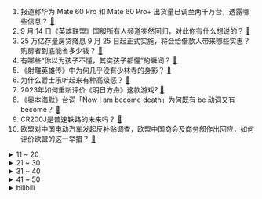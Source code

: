 1. 报道称华为 Mate 60 Pro 和 Mate 60 Pro+ 出货量已调至两千万台，透露哪些信息？ [:link:](https://www.zhihu.com/question/622026607)
2. 9 月 14 日《英雄联盟》国服所有人频道突然回归，对此你有什么想说的？ [:link:](https://www.zhihu.com/question/622007600)
3. 25 万亿存量房贷降息 9 月 25 日起正式实施，将会给借款人带来哪些实惠？购房者到底能省多少钱？ [:link:](https://www.zhihu.com/question/621483860)
4. 有哪些“你以为孩子不懂，其实孩子都懂”的瞬间？ [:link:](https://www.zhihu.com/question/621972797)
5. 《射雕英雄传》中为何几乎没有少林寺的身影？ [:link:](https://www.zhihu.com/question/301976480)
6. 为什么爵士乐听起来有种高级感？ [:link:](https://www.zhihu.com/question/508869658)
7. 2023年如何重新评价《明日方舟》这款游戏? [:link:](https://www.zhihu.com/question/588190809)
8. 《奥本海默》台词「Now I am become death」为何既有 be 动词又有 become？ [:link:](https://www.zhihu.com/question/621379518)
9. CR200J是普速铁路的未来吗？ [:link:](https://www.zhihu.com/question/495184217)
10. 欧盟对中国电动汽车发起反补贴调查，欧盟中国商会及商务部作出回应，如何评价欧盟的这一举措？ [:link:](https://www.zhihu.com/question/621982544)
<details>
<summary>11 ~ 20</summary>

11. 一个女孩在成都生活了五年，然后我问她成都有几条地铁。她说不知道。这是什么情况？ [:link:](https://www.zhihu.com/question/312617754)
12. 如何看待上海顶级胸外科医生回应李佳琦的言论？ [:link:](https://www.zhihu.com/question/621851774)
13. 多地网友称看到「不明飞行物」，从两束光到一团白，可能是什么？ [:link:](https://www.zhihu.com/question/621973056)
14. 如何评价《一人之下》漫画 639（678）话？ [:link:](https://www.zhihu.com/question/622123951)
15. 应不应该跟领导合理的争论一些事，是不是应该完全避免和领导争论？ [:link:](https://www.zhihu.com/question/620720553)
16. 媒体评「李佳琦带货怼网友」称「时代抛弃你时，连招呼都不打」，如何评价此观点？ [:link:](https://www.zhihu.com/question/621845083)
17. 我知道堵不如疏，但如何不让孩子沉迷手机？ [:link:](https://www.zhihu.com/question/621445565)
18. 华为Mate60pro的卫星通话功能是怎么做到内置天线的？ [:link:](https://www.zhihu.com/question/620351669)
19. 美国 8 月 CPI 同比上涨 3.7%，美联储 11 月加息 25 个基点概率近四成，如何影响市场？ [:link:](https://www.zhihu.com/question/621997713)
20. 中国古代城池的城墙真的能围住整个城市吗？ [:link:](https://www.zhihu.com/question/21551144)
</details>
<details>
<summary>21 ~ 30</summary>

21. “得陇不望蜀”仅仅是曹操的失误还是曹操有没说出口的考虑？ [:link:](https://www.zhihu.com/question/294271986)
22. 2021的美洲杯决赛是否是挽救梅西职业生涯最大的转折点？ [:link:](https://www.zhihu.com/question/621926453)
23. 为什么很多漫迷能接受悟空的外星血统、超级赛亚人设定，却接受不了路飞的“尼卡果实”设定？ [:link:](https://www.zhihu.com/question/616972351)
24. 一名优秀的C++人员是怎么炼成的? [:link:](https://www.zhihu.com/question/621331372)
25. 看了毕导的年更新视频sub(n,n,17)之后，你有何感想？ [:link:](https://www.zhihu.com/question/619988412)
26. 网攻西工大的黑客身份被锁定，「二次约会」间谍软件由美国国家安全局开发，哪些信息值得关注？ [:link:](https://www.zhihu.com/question/621977614)
27. 阿里新任 CEO 吴泳铭称「4 年内要让 85 后、90 后作为管理主力 」，将带来哪些影响？ [:link:](https://www.zhihu.com/question/621626405)
28. 有哪些诗句是描述秋天的？ [:link:](https://www.zhihu.com/question/621982479)
29. 统计专业大一新生，不懂为什么大伙都推荐得学R语言? [:link:](https://www.zhihu.com/question/621098169)
30. 打开手电的一瞬间，光是如何从速度零加速至光速的？加速度怎么算？能量怎么算？ [:link:](https://www.zhihu.com/question/618939748)
</details>
<details>
<summary>31 ~ 40</summary>

31. 湖北特校性侵案代理律师自曝阅卷遭法院羁押，涉事工作人员停职检查，事件后续进展如何？ [:link:](https://www.zhihu.com/question/621683978)
32. 什么是原生家庭的伤害？ [:link:](https://www.zhihu.com/question/605590498)
33. 低谷期怎样治愈自己？ [:link:](https://www.zhihu.com/question/612172956)
34. 为什么安陵容即便封嫔也管不好下人，无法在后宫树立该有主位权威，会被破产姐妹等骚扰? [:link:](https://www.zhihu.com/question/621411861)
35. 如果资金允许、你会选择哪个地方旅游？ [:link:](https://www.zhihu.com/question/621585682)
36. 暴雨过后哮喘患者激增，「雷暴」为何会加剧过敏？当哮喘遇到雷暴，你的鼻子会经历什么？ [:link:](https://www.zhihu.com/question/621495150)
37. “燕”字口下面的一小横是什么时候没了的？ [:link:](https://www.zhihu.com/question/269794556)
38. 有哪些记忆中的味道或是家乡的味道是你一直在怀念的呢？ [:link:](https://www.zhihu.com/question/23588021)
39. 如果你穿越到了《水浒传》成了林冲，遇到高衙内调戏你娘子，怎么做才能保住前程、保住娘子、还不丢了脸面？ [:link:](https://www.zhihu.com/question/621815637)
40. 辞职两个月后，原来老板叫回去上班，工资比之前提高了不少，要不要回去？ [:link:](https://www.zhihu.com/question/621217105)
</details>
<details>
<summary>41 ~ 50</summary>

41. 为什么聪明人之间难合作？ [:link:](https://www.zhihu.com/question/617972779)
42. 四川大学华西医院发生持刀伤人事件，当事双方均为医院肺癌中心医生，该事件具体情况是什么？ [:link:](https://www.zhihu.com/question/621847683)
43. 骨传导耳机推荐什么品牌的好，哪款更适合运动佩戴？ [:link:](https://www.zhihu.com/question/610423305)
44. 如何用一句话说出职场真相？ [:link:](https://www.zhihu.com/question/621071080)
45. 面对七大姑八大姨的逼问会感到厌烦、恐惧，想和他们断绝来往却被父母指责「六亲不认」，真的是我的错吗？ [:link:](https://www.zhihu.com/question/620481516)
46. 《奥本海默》片尾删除 80% 特效员工署名，你对此都有哪些看法？ [:link:](https://www.zhihu.com/question/620875226)
47. 如何看待动漫中配角喧宾夺主？ [:link:](https://www.zhihu.com/question/617921521)
48. 国足名宿孙继海宣布新疆足球青训计划，基地完成将面向全疆招募+费用全免，如何看待这样的足球青训模式？ [:link:](https://www.zhihu.com/question/621840300)
49. 如果用一幅画来形容自己的工作和生活，你会选哪一幅？ [:link:](https://www.zhihu.com/question/620754262)
50. 现在的孩子为什么那么迷恋手机?怎么样让孩子戒掉手机瘾？ [:link:](https://www.zhihu.com/question/447649964)
</details><details>
<summary>bilibili</summary>

</details>